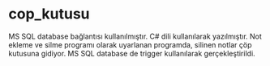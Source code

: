 # cop_kutusu
MS SQL database bağlantısı kullanılmıştır.
C# dili kullanılarak yazılmıştır.
Not ekleme ve silme programı olarak uyarlanan programda, silinen notlar çöp kutusuna gidiyor.
MS SQL database de trigger kullanılarak gerçekleştirildi.
